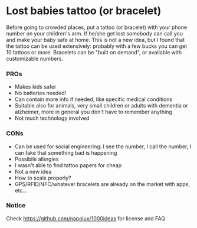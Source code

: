 # Lost babies tattoo (or bracelet)

Before going to crowded places, put a tattoo (or bracelet) with your phone number on your children's arm. If he/she get lost somebody can call you and make your baby safe at home. This is not a new idea, but I found that the tattoo can be used extensively: probably with a few bucks you can get 10 tattoos or more. Bracelets can be "built on demand", or available with customizable numbers.

### PROs

* Makes kids safer
* No batteries needed!
* Can contain more info if needed, like specific medical conditions
* Suitable also for animals, very small children or adults with dementia or alzheimer, more in general you don't have to remember anything
* Not much technology involved

### CONs

* Can be used for social engineering: I see the number, I call the number, I can fake that something bad is happening
* Possibile allergies
* I wasn't able to find tattoo papers for cheap
* Not a new idea
* How to scale properly?
* GPS/RFID/NFC/whatever bracelets are already on the market with apps, etc...

### Notice

Check https://github.com/napolux/1000ideas for license and FAQ
